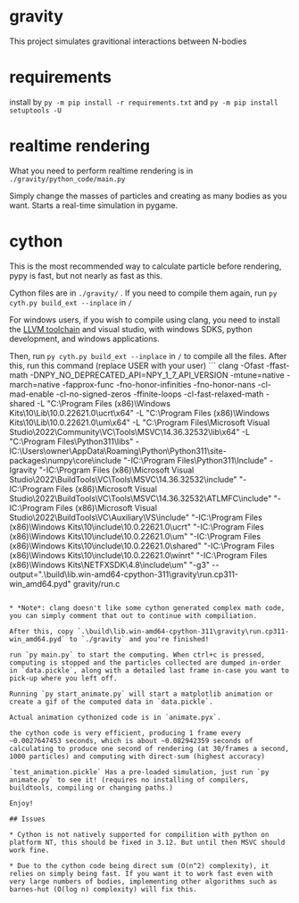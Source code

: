 # gravity

This project simulates gravitional interactions between N-bodies


# requirements

install by `py -m pip install -r requirements.txt` and `py -m pip install setuptools -U`

# realtime rendering

What you need to perform realtime rendering is in `./gravity/python_code/main.py`

Simply change the masses of particles and creating as many bodies as you want. Starts a real-time simulation in pygame.

# cython

This is the most recommended way to calculate particle before rendering, pypy is fast, but not nearly as fast as this.

Cython files are in `./gravity/` . If you need to compile them again, run `py cyth.py build_ext --inplace` in `/`

For windows users, if you wish to compile using clang, you need to install the [LLVM toolchain](https://github.com/llvm/llvm-project/releases/tag/llvmorg-16.0.0) and visual studio, with windows SDKS, python development, and windows applications.

Then, run `py cyth.py build_ext --inplace` in `/` to compile all the files. After this, run this command (replace USER with your user) ```
clang -Ofast -ffast-math -DNPY_NO_DEPRECATED_API=NPY_1_7_API_VERSION -mtune=native -march=native -fapprox-func -fno-honor-infinities -fno-honor-nans -cl-mad-enable -cl-no-signed-zeros -ffinite-loops -cl-fast-relaxed-math -shared -L "C:\Program Files (x86)\Windows Kits\10\Lib\10.0.22621.0\ucrt\x64" -L "C:\Program Files (x86)\Windows Kits\10\Lib\10.0.22621.0\um\x64" -L "C:\Program Files\Microsoft Visual Studio\2022\Community\VC\Tools\MSVC\14.36.32532\lib\x64" -L "C:\Program Files\Python311\libs" -IC:\Users\owner\AppData\Roaming\Python\Python311\site-packages\numpy\core\include "-IC:\Program Files\Python311\Include" -Igravity  "-IC:\Program Files (x86)\Microsoft Visual Studio\2022\BuildTools\VC\Tools\MSVC\14.36.32532\include" "-IC:\Program Files (x86)\Microsoft Visual Studio\2022\BuildTools\VC\Tools\MSVC\14.36.32532\ATLMFC\include" "-IC:\Program Files (x86)\Microsoft Visual Studio\2022\BuildTools\VC\Auxiliary\VS\include" "-IC:\Program Files (x86)\Windows Kits\10\include\10.0.22621.0\ucrt" "-IC:\Program Files (x86)\Windows Kits\10\include\10.0.22621.0\um" "-IC:\Program Files (x86)\Windows Kits\10\include\10.0.22621.0\shared" "-IC:\Program Files (x86)\Windows Kits\10\include\10.0.22621.0\winrt"  "-IC:\Program Files (x86)\Windows Kits\NETFXSDK\4.8\include\um" "-g3" --output=".\build\lib.win-amd64-cpython-311\gravity\run.cp311-win_amd64.pyd" gravity/run.c
```

* *Note*: clang doesn't like some cython generated complex math code, you can simply comment that out to continue with compiliation.

After this, copy `.\build\lib.win-amd64-cpython-311\gravity\run.cp311-win_amd64.pyd` to `./gravity` and you're finished!

run `py main.py` to start the computing. When ctrl+c is pressed, computing is stopped and the particles collected are dumped in-order in `data.pickle`, along with a detailed last frame in-case you want to pick-up where you left off.

Running `py start_animate.py` will start a matplotlib animation or create a gif of the computed data in `data.pickle`.

Actual animation cythonized code is in `animate.pyx`.

the cython code is very efficient, producing 1 frame every ~0.0027647453 seconds, which is about ~0.082942359 seconds of calculating to produce one second of rendering (at 30/frames a second, 1000 particles) and computing with direct-sum (highest accuracy)

`test_animation.pickle` Has a pre-loaded simulation, just run `py animate.py` to see it! (requires no installing of compilers, buildtools, compiling or changing paths.)

Enjoy!

## Issues

* Cython is not natively supported for compilition with python on platform NT, this should be fixed in 3.12. But until then MSVC should work fine.

* Due to the cython code being direct sum (O(n^2) complexity), it relies on simply being fast. If you want it to work fast even with very large numbers of bodies, implementing other algorithms such as barnes-hut (O(log n) complexity) will fix this.